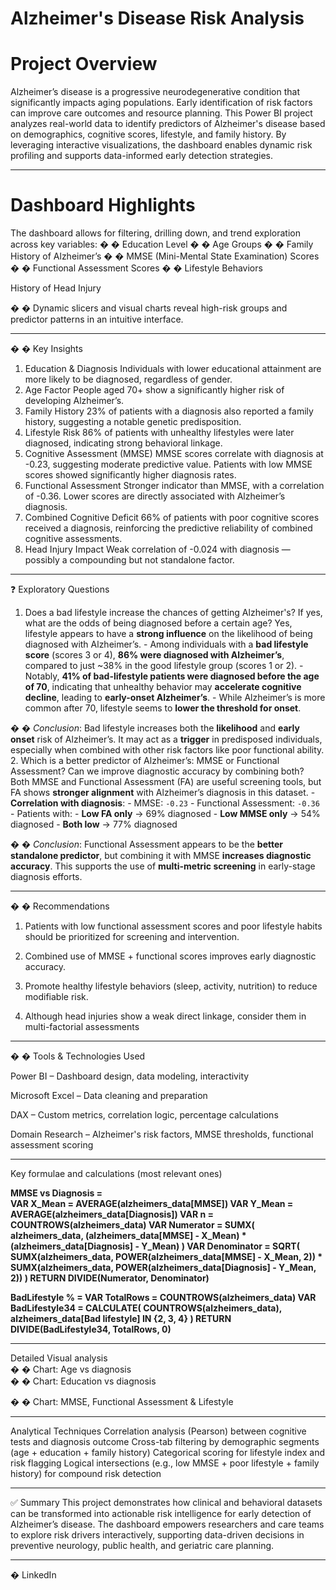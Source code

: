 # Alzheimer's Disease Risk Analysis 

# Project Overview 
Alzheimer’s disease is a progressive neurodegenerative condition that significantly impacts aging 
populations. Early identification of risk factors can improve care outcomes and resource planning. 
This Power BI project analyzes real-world data to identify predictors of Alzheimer's disease based on 
demographics, cognitive scores, lifestyle, and family history. 
By leveraging interactive visualizations, the dashboard enables dynamic risk profiling and supports 
data-informed early detection strategies. 
___________________________ 

# Dashboard Highlights 
The dashboard allows for filtering, drilling down, and trend exploration across key variables: 
�
�
 Education Level 
�
�
 Age Groups 
�
�
 Family History of Alzheimer’s 
�
�
 MMSE (Mini-Mental State Examination) Scores 
�
�
 Functional Assessment Scores 
�
�
 Lifestyle Behaviors 

 History of Head Injury 
> 
�
�
 Dynamic slicers and visual charts reveal high-risk groups and predictor patterns in an intuitive 
interface. 
__________________________ 
�
�
 Key Insights 
1. Education & Diagnosis 
Individuals with lower educational attainment are more likely to be diagnosed, regardless of gender. 
2. Age Factor 
People aged 70+ show a significantly higher risk of developing Alzheimer’s. 
3. Family History 
23% of patients with a diagnosis also reported a family history, suggesting a notable genetic 
predisposition. 
4. Lifestyle Risk 
86% of patients with unhealthy lifestyles were later diagnosed, indicating strong behavioral linkage. 
5. Cognitive Assessment (MMSE) 
MMSE scores correlate with diagnosis at -0.23, suggesting moderate predictive value. 
Patients with low MMSE scores showed significantly higher diagnosis rates. 
6. Functional Assessment 
Stronger indicator than MMSE, with a correlation of -0.36. 
Lower scores are directly associated with Alzheimer’s diagnosis. 
7. Combined Cognitive Deficit 
66% of patients with poor cognitive scores received a diagnosis, reinforcing the predictive reliability of 
combined cognitive assessments. 
8. Head Injury Impact 
Weak correlation of -0.024 with diagnosis — possibly a compounding but not standalone factor. 
___________________________ 
❓
 Exploratory Questions 
1. Does a bad lifestyle increase the chances of getting Alzheimer's?  If yes, what are the odds of being 
diagnosed before a certain age? 
Yes, lifestyle appears to have a **strong influence** on the likelihood of being diagnosed with 
Alzheimer’s. - Among individuals with a **bad lifestyle score** (scores 3 or 4), **86% were diagnosed with 
Alzheimer’s**, compared to just ~38% in the good lifestyle group (scores 1 or 2). - Notably, **41% of bad-lifestyle patients were diagnosed before the age of 70**, indicating that 
unhealthy behavior may **accelerate cognitive decline**, leading to **early-onset Alzheimer’s**. - While Alzheimer’s is more common after 70, lifestyle seems to **lower the threshold for onset**. 
> 
�
�
 *Conclusion*: Bad lifestyle increases both the **likelihood** and **early onset** risk of 
Alzheimer’s. It may act as a **trigger** in predisposed individuals, especially when combined with other 
risk factors like poor functional ability. 
2. Which is a better predictor of Alzheimer’s: MMSE or Functional Assessment?  Can we improve 
diagnostic accuracy by combining both? 
Both MMSE and Functional Assessment (FA) are useful screening tools, but FA shows **stronger 
alignment** with Alzheimer’s diagnosis in this dataset. - **Correlation with diagnosis**: - MMSE: `-0.23` - Functional Assessment: `-0.36` - Patients with: - **Low FA only** → 69% diagnosed   - **Low MMSE only** → 54% diagnosed   - **Both low** → 77% diagnosed 
> 
�
�
 *Conclusion*: Functional Assessment appears to be the **better standalone predictor**, but 
combining it with MMSE **increases diagnostic accuracy**. This supports the use of **multi-metric 
screening** in early-stage diagnosis efforts. 
___________________________ 
�
�
 Recommendations 
1. Patients with low functional assessment scores and poor lifestyle habits should be prioritized for 
screening and intervention. 
 
2. Combined use of MMSE + functional scores improves early diagnostic accuracy. 
 
3. Promote healthy lifestyle behaviors (sleep, activity, nutrition) to reduce modifiable risk. 
 
4. Although head injuries show a weak direct linkage, consider them in multi-factorial assessments 
 
___________________________ 
 
�
�
 Tools & Technologies Used 
 
Power BI – Dashboard design, data modeling, interactivity 
 
Microsoft Excel – Data cleaning and preparation 
 
DAX – Custom metrics, correlation logic, percentage calculations 
 
Domain Research – Alzheimer's risk factors, MMSE thresholds, functional assessment scoring 
 
___________________________ 
 
Key formulae and calculations (most relevant ones) 
 
**MMSE vs Diagnosis =  
VAR X_Mean = AVERAGE(alzheimers_data[MMSE]) 
VAR Y_Mean = AVERAGE(alzheimers_data[Diagnosis]) 
VAR n = COUNTROWS(alzheimers_data) 
VAR Numerator = 
    SUMX( 
        alzheimers_data, 
        (alzheimers_data[MMSE] - X_Mean) * (alzheimers_data[Diagnosis] - Y_Mean) 
    ) 
VAR Denominator = 
    SQRT( 
        SUMX(alzheimers_data, POWER(alzheimers_data[MMSE] - X_Mean, 2)) * 
        SUMX(alzheimers_data, POWER(alzheimers_data[Diagnosis] - Y_Mean, 2)) 
    ) 
RETURN 
    DIVIDE(Numerator, Denominator)** 
 
**BadLifestyle % = 
VAR TotalRows = COUNTROWS(alzheimers_data) 
VAR BadLifestyle34 = 
    CALCULATE( 
COUNTROWS(alzheimers_data), 
alzheimers_data[Bad lifestyle] IN {2, 3, 4} 
) 
RETURN 
DIVIDE(BadLifestyle34, TotalRows, 0)** 
___________________________ 
Detailed Visual analysis  
�
�
 Chart: Age vs diagnosis  
�
�
 Chart: Education vs diagnosis  
 
 
 
 
�
�
 Chart: MMSE, Functional Assessment & Lifestyle 
 
 
 
___________________________ 

 Analytical Techniques 
Correlation analysis (Pearson) between cognitive tests and diagnosis outcome 
Cross-tab filtering by demographic segments (age + education + family history) 
Categorical scoring for lifestyle index and risk flagging 
Logical intersections (e.g., low MMSE + poor lifestyle + family history) for compound risk detection 
____________________________ 
✅
 Summary 
This project demonstrates how clinical and behavioral datasets can be transformed into actionable risk 
intelligence for early detection of Alzheimer’s disease. The dashboard empowers researchers and care 
teams to explore risk drivers interactively, supporting data-driven decisions in preventive neurology, 
public health, and geriatric care planning. 
___________________________ 

�
 LinkedIn  

